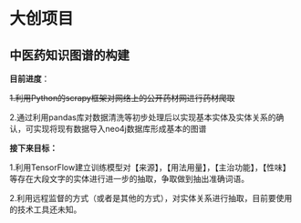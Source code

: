 # 大创项目

## 中医药知识图谱的构建

**目前进度**：

~~1.利用Python的scrapy框架对网络上的公开药材网进行药材爬取~~

2.通过利用pandas库对数据清洗等初步处理后以实现基本实体及实体关系的确认，可实现将现有数据导入neo4j数据库形成基本的图谱

**接下来目标：**

1.利用TensorFlow建立训练模型对【来源】，【用法用量】，【主治功能】，【性味】等存在大段文字的实体进行进一步的抽取，争取做到抽出准确词语。

2.利用远程监督的方式（或者是其他的方式），对实体关系进行抽取，目前要使用的技术工具还未知。

